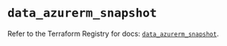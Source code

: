 # `data_azurerm_snapshot`

Refer to the Terraform Registry for docs: [`data_azurerm_snapshot`](https://registry.terraform.io/providers/hashicorp/azurerm/4.7.0/docs/data-sources/snapshot).
